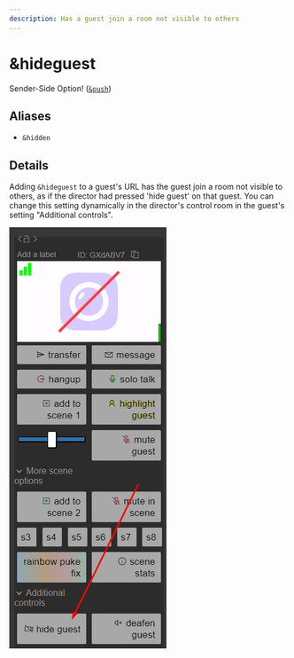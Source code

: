 ```yaml
---
description: Has a guest join a room not visible to others
---
```


# \&hideguest

Sender-Side Option! ([`&push`](../source-settings/push.md))

## Aliases

* `&hidden`

## Details

Adding `&hideguest` to a guest's URL has the guest join a room not visible to others, as if the director had pressed 'hide guest' on that guest. You can change this setting dynamically in the director's control room in the guest's setting "Additional controls".

![](<../.gitbook/assets/image (8).png>)
